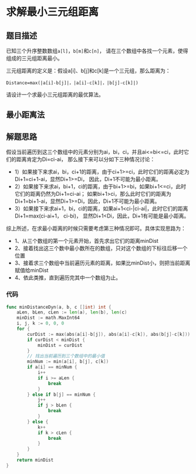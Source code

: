# 求解最小三元组距离
## 题目描述
已知三个升序整数数组``a[l]``，``b[m]``和``c[n]``，
请在三个数组中各找一个元素，使得组成的三元组距离最小。

三元组距离的定义是：假设a[i]、b[j]和c[k]是一个三元组，那么距离为：
```
Distance=max(|a[i]-b[j]|，|a[i]-c[k]|，|b[j]-c[k]|)
```
请设计一个求最小三元组距离的最优算法。
## 最小距离法
## 解题思路
假设当前遍历到这三个数组中的元素分别为ai，bi，ci，并且ai<=bi<=ci，此时它们的距离肯定为Di=ci-ai，
那么接下来可以分如下三种情况讨论：
* 1）如果接下来求ai，bi，ci+1的距离，由于ci+1>=ci，此时它们的距离必定为Di+1=ci+1-ai，显然Di+1>=Di，
因此，Di+1不可能为最小距离。
* 2）如果接下来求ai，bi+1，ci的距离，由于bi+1>=bi，如果bi+1<=ci，此时它们的距离仍然为Di+1=ci-ai；
如果bi+1>ci，那么此时它们的距离为Di+1=bi+1-ai，显然Di+1>=Di，因此，Di+1不可能为最小距离。
* 3）如果接下来求ai+1，bi，ci的距离，如果ai+1<ci-|ci-ai|，此时它们的距离Di+1=max(ci-ai+1， ci-bi)，
显然Di+1<Di，因此，Di+1有可能是最小距离。

综上所述，在求最小距离的时候只需要考虑第三种情况即可。具体实现思路为：
* 1、从三个数组的第一个元素开始，首先求出它们的距离minDist
* 2、接着找出这三个数中最小数所在的数组，只对这个数组的下标往后移一个位置
* 3、接着求三个数组中当前遍历元素的距离，如果比minDist小，则把当前距离赋值给minDist
* 4、依此类推，直到遍历完其中一个数组为止。

### 代码
```go
func minDistanceDyn(a, b, c []int) int {
	aLen, bLen, cLen := len(a), len(b), len(c)
	minDist := math.MaxInt64
	i, j, k := 0, 0, 0
	for {
		curDist := max(abs(a[i]-b[j]), abs(a[i]-c[k]), abs(b[j]-c[k]))
		if curDist < minDist {
			minDist = curDist
		}
		// 找出当前遍历到三个数组中的最小值
		minNum := min(a[i], b[j], c[k])
		if a[i] == minNum {
			i++
			if i >= aLen {
				break
			}
		} else if b[j] == minNum {
			j++
			if j > bLen {
				break
			}
		} else {
			k++
			if k > cLen {
				break
			}
		}
	}
	return minDist
}
```

